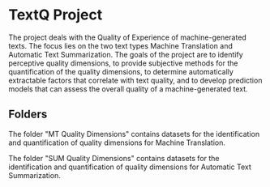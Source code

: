 # TextQ Project

The project deals with the Quality of Experience of machine-generated texts. The focus lies on the two text types Machine Translation and Automatic Text Summarization. The goals of the project are to identify perceptive quality dimensions, to provide subjective methods for the quantification of the quality dimensions, to determine automatically extractable factors that correlate with text quality, and to develop prediction models that can assess the overall quality of a machine-generated text. 


## Folders
The folder "MT Quality Dimensions" contains datasets for the identification and quantification of quality dimensions for Machine Translation.

The folder "SUM Quality Dimensions" contains datasets for the identification and quantification of quality dimensions for Automatic Text Summarization.

